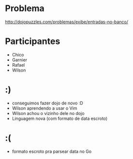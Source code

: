 Problema
========

http://dojopuzzles.com/problemas/exibe/entradas-no-banco/

Participantes
=============

- Chico
- Garnier
- Rafael
- Wilson

:)
==

- conseguimos fazer dojo de novo :D
- Wilson aprendendo a usar o Vim
- Wilson achou o vizinho dele no dojo
- Linguagem nova (com formato de data escroto)

:(
==

- formato escroto pra parsear data no Go
